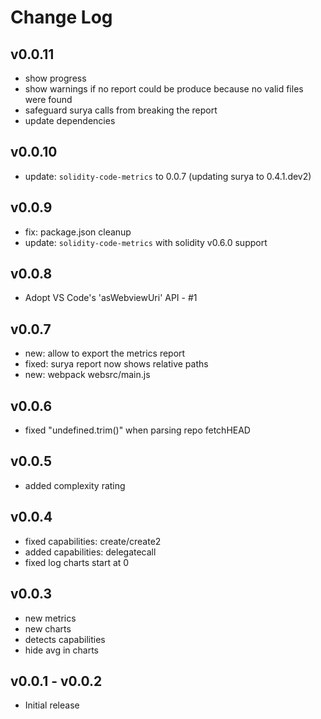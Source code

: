 # Change Log

## v0.0.11
- show progress
- show warnings if no report could be produce because no valid files were found
- safeguard surya calls from breaking the report
- update dependencies

## v0.0.10
- update: `solidity-code-metrics` to 0.0.7 (updating surya to 0.4.1.dev2)

## v0.0.9
- fix: package.json cleanup
- update: `solidity-code-metrics` with solidity v0.6.0 support

## v0.0.8
- Adopt VS Code's 'asWebviewUri' API - #1

## v0.0.7
- new: allow to export the metrics report
- fixed: surya report now shows relative paths
- new: webpack websrc/main.js

## v0.0.6
- fixed "undefined.trim()" when parsing repo fetchHEAD

## v0.0.5  
- added complexity rating

## v0.0.4
- fixed capabilities: create/create2
- added capabilities: delegatecall
- fixed log charts start at 0

## v0.0.3
- new metrics
- new charts
- detects capabilities
- hide avg in charts

## v0.0.1 - v0.0.2
- Initial release
